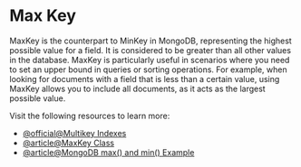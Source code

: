 # Max Key

MaxKey is the counterpart to MinKey in MongoDB, representing the highest possible value for a field. It is considered to be greater than all other values in the database. MaxKey is particularly useful in scenarios where you need to set an upper bound in queries or sorting operations. For example, when looking for documents with a field that is less than a certain value, using MaxKey allows you to include all documents, as it acts as the largest possible value.

Visit the following resources to learn more:

- [@official@Multikey Indexes](https://www.mongodb.com/docs/manual/core/indexes/index-types/index-multikey/)
- [@article@MaxKey Class](https://mongodb.github.io/node-mongodb-native/4.2/classes/MaxKey.html)
- [@article@MongoDB max() and min() Example](https://examples.javacodegeeks.com/software-development/mongodb/mongodb-max-and-min-example/)
